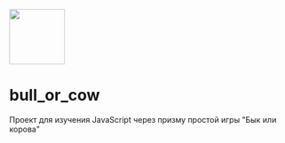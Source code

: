 <img src="http://ibelmax.h1n.ru/images/BoC_logo.png" width=100>

# bull_or_cow
Проект для изучения JavaScript через призму простой игры "Бык или корова"
